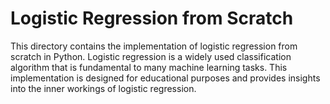 # Logistic Regression from Scratch

This directory contains the implementation of logistic regression from scratch in Python. Logistic regression is a widely used classification algorithm that is fundamental to many machine learning tasks. This implementation is designed for educational purposes and provides insights into the inner workings of logistic regression.
